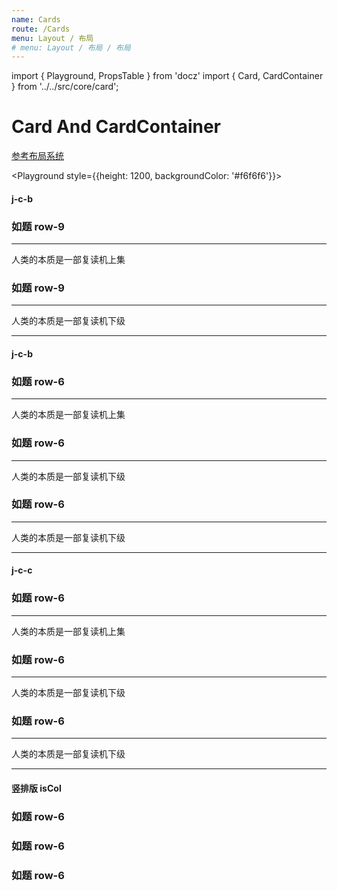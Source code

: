 ```yaml
---
name: Cards
route: /Cards
menu: Layout / 布局
# menu: Layout / 布局 / 布局
---
```


import { Playground, PropsTable } from 'docz'
import { Card, CardContainer } from '../../src/core/card';

# Card And CardContainer

[参考布局系统](#/Grid)

<Playground style={{height: 1200, backgroundColor: '#f6f6f6'}}>
  <h4>j-c-b</h4>
  <CardContainer className="j-c-b">
    <Card row={10} className="m10">
      <div className="p10">
        <h3>如题 row-9</h3>
        <hr/>
        <p>人类的本质是一部复读机上集</p>
      </div>
    </Card>
    <Card row={10} className="m10">
      <div className="p10">
        <h3>如题 row-9</h3>
        <hr/>
        <p>人类的本质是一部复读机下级</p>
      </div>
    </Card>
  </CardContainer>
  <hr/>
  <h4>j-c-b</h4>
  <CardContainer className="j-c-b">
    <Card row={6}>
      <div className="p10">
        <h3>如题 row-6</h3>
        <hr/>
        <p>人类的本质是一部复读机上集</p>
      </div>
    </Card>
    <Card row={6}>
      <div className="p10">
        <h3>如题 row-6</h3>
        <hr/>
        <p>人类的本质是一部复读机下级</p>
      </div>
    </Card>
    <Card row={6}>
      <div className="p10">
        <h3>如题 row-6</h3>
        <hr/>
        <p>人类的本质是一部复读机下级</p>
      </div>
    </Card>
  </CardContainer>
  <hr/>
  <h4>j-c-c</h4>
  <CardContainer className="j-c-c">
    <Card row={6} className="m10">
      <div className="p10">
        <h3>如题 row-6</h3>
        <hr/>
        <p>人类的本质是一部复读机上集</p>
      </div>
    </Card>
    <Card row={6} className="m10">
      <div className="p10">
        <h3>如题 row-6</h3>
        <hr/>
        <p>人类的本质是一部复读机下级</p>
      </div>
    </Card>
    <Card row={6} className="m10">
      <div className="p10">
        <h3>如题 row-6</h3>
        <hr/>
        <p>人类的本质是一部复读机下级</p>
      </div>
    </Card>
  </CardContainer>
  <hr/>
  <h4>竖排版 isCol</h4>
  <CardContainer className="j-c-c" isCol>
    <Card className="m10">
      <div className="p10">
        <h3>如题 row-6</h3>
      </div>
    </Card>
    <Card className="m10">
      <div className="p10">
        <h3>如题 row-6</h3>
      </div>
    </Card>
    <Card row={6} className="m10">
      <div className="p10">
        <h3>如题 row-6</h3>
      </div>
    </Card>
  </CardContainer>
</Playground>
